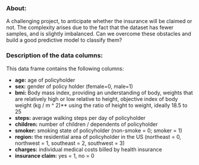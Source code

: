 ### About:
A challenging project, to anticipate whether the insurance will be claimed or not. The complexity arises due to the fact that the dataset has fewer samples, and is slightly imbalanced. Can we overcome these obstacles and build a good predictive model to classify them?


### Description of the data columns:
This data frame contains the following columns:

* **age:** age of policyholder
* **sex:** gender of policy holder (female=0, male=1)
* **bmi:** Body mass index, providing an understanding of body, weights that are relatively high or low relative to height, objective index of body weight (kg / m ^ 2)** using the ratio of height to weight, ideally 18.5 to 25
* **steps:** average walking steps per day of policyholder
* **children:** number of children / dependents of policyholder
* **smoker:** smoking state of policyholder (non-smoke = 0; smoker = 1)
* **region:** the residential area of policyholder in the US (northeast = 0, northwest = 1, southeast = 2, southwest = 3)
* **charges:** individual medical costs billed by health insurance
* **insurance claim:** yes = 1, no = 0
